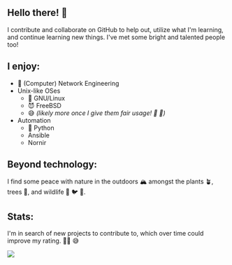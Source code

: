 ## Hello there! :wave:

I contribute and collaborate on GitHub to help out, utilize what I'm learning,
and continue learning new things. I've met some bright and talented people too!

## I enjoy:

* :arrows_counterclockwise: (Computer) Network Engineering
* Unix-like OSes
   * :penguin: GNU/Linux
   * :smiling_imp: FreeBSD
   * :sweat_smile: _(likely more once I give them fair usage! :blowfish:
     :triangular_flag_on_post:)_
* Automation
   * :snake: Python
   * Ansible
   * Nornir

## Beyond technology:

I find some peace with nature in the outdoors :mountain_snow: amongst the plants
:potted_plant:, trees :evergreen_tree:, and wildlife :deer: :bird: :fox_face:.

## Stats:

I'm in search of new projects to contribute to, which over time could improve my rating. :man_shrugging: :sweat_smile:

<picture>
  <source
    srcset="https://github-readme-stats.vercel.app/api?username=mjbear&show_icons=true&theme=dark&count_private=true&rank_icon=github"
    media="(prefers-color-scheme: dark), (prefers-color-scheme: no-preference)"
  />
  <source
    srcset="https://github-readme-stats.vercel.app/api?username=mjbear&show_icons=true&count_private=true&rank_icon=github"
    media="(prefers-color-scheme: light)"
  />
  <img src="https://github-readme-stats.vercel.app/api?username=mjbear&show_icons=true&count_private=true&rank_icon=github" />
</picture>
